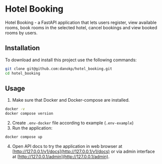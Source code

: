 # Hotel Booking

Hotel Booking - a FastAPI application that lets users register, view available rooms,
book rooms in the selected hotel, cancel bookings and view booked rooms by users.

## Installation
To download and install this project use the following commands:
```bash
git clone git@github.com:danokp/hotel_booking.git
cd hotel_booking
```

## Usage
1. Make sure that Docker and Docker-compose are installed.
```bash
docker -v
docker compose version
```
2. Create `.env-docker` file according to example (`.env-example`)
3. Run the application:
```bash
docker compose up
```
4. Open API docs to try the application in web browser at [http://127.0.0.1/v1/docs](http://127.0.0.1/v1/docs) 
or via admin interface at [http://127.0.0.1/admin](http://127.0.0.1/admin).
